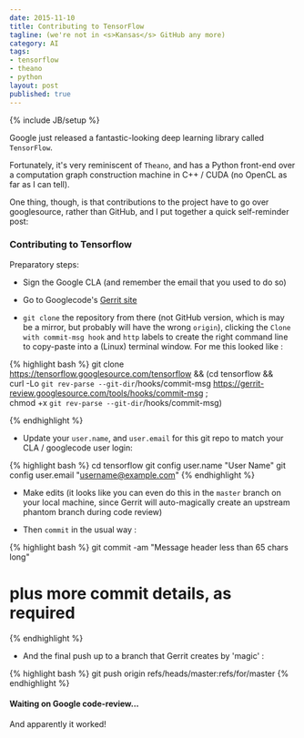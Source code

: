 ```yaml
---
date: 2015-11-10
title: Contributing to TensorFlow
tagline: (we're not in <s>Kansas</s> GitHub any more)
category: AI
tags:
- tensorflow
- theano
- python
layout: post
published: true
---
```

{% include JB/setup %}

Google just released a fantastic-looking deep learning library called ```TensorFlow```.

Fortunately, it's very reminiscent of ```Theano```, and has a Python front-end over
a computation graph construction machine in C++ / CUDA (no OpenCL as far as I can tell).

One thing, though, is that contributions to the project have to go over
googlesource, rather than GitHub, and I put together a quick self-reminder post:

### Contributing to Tensorflow 

Preparatory steps:
 
*   Sign the Google CLA (and remember the email that you used to do so)

*   Go to Googlecode's [Gerrit site](https://tensorflow-review.googlesource.com/#/dashboard/self)

*   ```git clone``` the repository from there (not GitHub version, which is may be a mirror, but probably will have the wrong ```origin```), 
    clicking the ```Clone with commit-msg hook``` and ```http``` labels to create the 
    right command line to copy-paste into a (Linux) terminal window.  For me this looked like :

{% highlight bash %}
git clone https://tensorflow.googlesource.com/tensorflow && 
   (cd tensorflow && \
    curl -Lo `git rev-parse --git-dir`/hooks/commit-msg https://gerrit-review.googlesource.com/tools/hooks/commit-msg ; \
    chmod +x `git rev-parse --git-dir`/hooks/commit-msg)

{% endhighlight %}

*   Update your ```user.name```, and ```user.email``` for this git repo to match your CLA / googlecode user login: 

{% highlight bash %}
cd tensorflow
git config user.name "User Name"
git config user.email "username@example.com"
{% endhighlight %}

*  Make edits (it looks like you can even do this in the ```master``` branch on your local machine, 
   since Gerrit will auto-magically create an upstream phantom branch during code review)

*  Then ```commit``` in the usual way : 

{% highlight bash %}
git commit -am "Message header less than 65 chars long" 
  # plus more commit details, as required
{% endhighlight %}


*  And the final push up to a branch that Gerrit creates by 'magic' :

{% highlight bash %}
git push origin refs/heads/master:refs/for/master
{% endhighlight %}


#### Waiting on Google code-review...

And apparently it worked!
